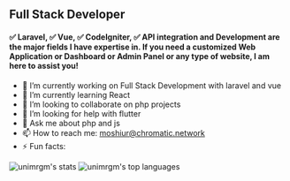 ## Full Stack Developer
#### ✅ Laravel, ✅ Vue,  ✅ CodeIgniter, ✅ API integration and Development are the major fields I have expertise in. If you need a customized Web Application or Dashboard or Admin Panel or any type of website, I am here to assist you!

- 🔭 I’m currently working on Full Stack Development with laravel and vue
- 🌱 I’m currently learning React
- 👯 I’m looking to collaborate on php projects
- 🤔 I’m looking for help with flutter
- 💬 Ask me about php and js
- 📫 How to reach me: moshiur@chromatic.network
- ⚡ Fun facts:


![unimrgm's stats][unimrgm-readme-stats] ![unimrgm's top languages][nb-top-langs2]    


[unimrgm-readme-stats]: https://gh.tutorialfeed.com/api?username=unimrgm&hide_rank=false&show_icons=true&border_radius=12&disable_animations=true&hide_rank=true&count_private=true&hide_title=true&hide=issues&lineheight=0.8&line_height=24&theme=ayu-mirage&icon_color=fcf5a4

[nb-top-langs2]: https://gh.tutorialfeed.com/api/top-langs/?username=unimrgm&langs_count=6&card_width=417&border_radius=12&hide_title=true&hide_repos=vapesurplus&layout=compact&theme=ayu-mirage&icon_color=fcf5a4
